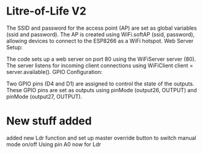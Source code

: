 # Litre-of-Life V2

The SSID and password for the access point (AP) are set as global variables (ssid and password). The AP is created using WiFi.softAP (ssid, password), allowing devices to connect to the ESP8266 as a WiFi hotspot. Web Server Setup:

The code sets up a web server on port 80 using the WiFiServer server (80). The server listens for incoming client connections using WiFiClient client = server.available(). GPIO Configuration:

Two GPIO pins (D4 and D1) are assigned to control the state of the outputs. These GPIO pins are set as outputs using pinMode (output26, OUTPUT) and pinMode (output27, OUTPUT).

# New stuff added 
added new Ldr function and set up master override button to switch manual mode on/off
Using pin A0 now for Ldr 
